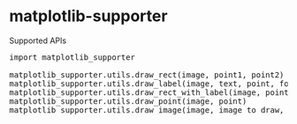# matplotlib-supporter

Supported APIs
<pre>
import matplotlib_supporter

matplotlib_supporter.utils.draw_rect(image, point1, point2)
matplotlib_supporter.utils.draw_label(image, text, point, font_color=(255, 255, 255), font_size=28)
matplotlib_supporter.utils.draw_rect_with_label(image, point1, point2, text, font_color=(255, 255, 255), font_size=28)
matplotlib_supporter.utils.draw_point(image, point)
matplotlib_supporter.utils.draw_image(image, image_to_draw, point)
</pre>
